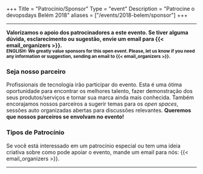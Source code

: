 +++
Title = "Patrocínio/Sponsor"
Type = "event"
Description = "Patrocine o devopsdays Belém 2018"
aliases = ["/events/2018-belem/sponsor"]
+++

<hr/>

<b>
Valorizamos o apoio dos patrocinadores a este evento. Se tiver alguma dúvida, esclarecimento ou sugestão, envie um email para {{< email_organizers >}}.
</b><br>
<small><b>ENGLISH: We greatly value sponsors for this open event. Please, let us know if you need any information or suggestion, sending an email to {{< email_organizers >}}.</b></small>
<br>

### Seja nosso parceiro
Profissionais de tecnologia irão participar do evento. Esta é uma ótima oportunidade para encontrar os melhores talento, fazer demonstração dos seus produtos/serviços e tornar sua marca ainda mais conhecida. Também encorajamos nossos parceiros a sugerir temas para os <i>open spaces</i>, sessões auto organizadas abertas para discussões relevantes. <b>Queremos que nossos parceiros se envolvam no evento!</b>

### Tipos de Patrocínio

 <div class="alert alert-info">
  Se você está interessado em um patrocínio especial ou tem uma ideia criativa sobre como pode apoiar o evento, mande um email para nós: {{< email_organizers >}}.
</div>

<!--

<div class="table-responsive">
      <table class="table table-bordered table-hover table-responsive-md">
        <thead class="thead-light">
          <tr>
            <th scope="col"><i>BENEFÍCIOS</i></th>
            <th scope="col"><center>Bronze</center></th>
            <th scope="col"><center>Prata</center></th>
            <th scope="col"><center>Ouro</center></th>
            <th scope="col"><center>Platina</center></th>
            <th scope="col"><center>FamilyOps<sup><a href="#1">1</a></sup></center></th>
            <th scope="col"><center>Comunidade<sup><a href="#2">2</a></sup></center></th>            
          </tr>
        </thead>
        <tbody>
          <tr>
            <th scope="row">Contribuição</th>
            <td><center>R$1.000,00</center></td>
            <td><center>R$2.000,00</center></td>
            <td><center>R$5.000,00</center></td>
            <td><center>R$8.000,00</center></td>
            <td><center>Oficinas</center></td>
            <td><center>-</center></td>
          </tr>
          <tr>
            <th scope="row">&nbsp;</th>
            <th><center><span class="badge badge-success">Disponível</span></center></th>
            <th><center><span class="badge badge-success">Disponível</span></center></th>
            <th><center><span class="badge badge-success">Disponível</span></center></th>
            <th><center><span class="badge badge-success">Disponível</span></center></th>
            <th><center><span class="badge badge-success">Disponível</span></center></th>
            <th><center><span class="badge badge-success">Disponível</span></center></th>
          </tr>
          <tr>
            <th scope="row">Inscrições para o evento</td>
            <td><center>1</center></td>
            <td><center>2</center></td>
            <td><center>3</center></td>
            <td><center>5</center></td>
            <td><center>Monitores</center></td>
            <td><center>-</center></td>
          </tr>
          <tr>
            <th scope="row">Logo no site do evento</th>
            <td><center>&#10003;</center></td>
            <td><center>&#10003;</center></td>
            <td><center>&#10003;</center></td>
            <td><center>&#10003;</center></td>
            <td><center>&#10003;</center></td>
            <td><center>&#10003;</center></td>
          </tr>
          <tr>
            <th scope="row">Logo nos emails</th>
            <td><center>-</center></td>
            <td><center>-</center></td>
            <td><center>&#10003;</center></td>
            <td><center>&#10003;</center></td>
            <td><center>&#10003;</center></td>
            <td><center>-</center></td>
          </tr>
          <tr>
            <th scope="row">Logo nos materiais de marketing</th>
            <td><center>-</center></td>
            <td><center>-</center></td>
            <td><center>&#10003;</center></td>
            <td><center>&#10003;</center></td>
            <td><center>&#10003;</center></td>
            <td><center>-</center></td>
          </tr>
          <tr>
            <th scope="row">Logo no slide exclusivo - Breaks</th>
            <td><center>-</center></td>
            <td><center>-</center></td>
            <td><center>-</center></td>
            <td><center>&#10003;</center> </td>
            <td><center>-</center></td>
            <td><center>-</center></td>
          </tr>
          <tr>
            <th scope="row">Logo no slide compartilhado - Breaks</th>
            <td><center>&#10003;</center></td>
            <td><center>&#10003;</center></td>
            <td><center>&#10003;</center></td>
            <td><center>&#10003;</center></td>
            <td><center>&#10003;</center></td>
            <td><center>&#10003;</center></td>
          </tr>
          <tr>
            <th scope="row">Anúncio(s) - patrocínio (redes sociais)</th>
            <td><center>1x</center></td>
            <td><center>1x</center></td>
            <td><center>1x</center></td>
            <td><center>2x</center></td>
            <td><center>2x</center></td>
            <td><center>1x</center></td>
          </tr>
          <tr>
            <th scope="row">Estande (mesa)</th>
            <td><center>-</center></td>
            <td><center>Compartilhado</center></td>
            <td><center>Exclusivo</center></td>
            <td><center>Exclusivo</center></td>
            <td><center>Compartilhado</center></td>
            <td><center>-</center></td>
          </tr>
          <tr>
            <th scope="row">1 minuto de fala para audiência</th>
            <td><center>-</center></td>
            <td><center>-</center></td>
            <td><center>&#10003;</center></td>
            <td><center>&#10003;</center></td>
            <td><center>&#10003;</center></td>
            <td><center>-</center></td>
          </tr>
          <tr>
            <th scope="row">Agradecimento - início de cada sessão</th>
            <td><center>-</center></td>
            <td><center>&#10003;</center></td>
            <td><center>&#10003;</center></td>
            <td><center>&#10003;</center></td>
            <td><center>&#10003;</center></td>
            <td><center>-</center></td>
          </tr>
        </tbody>
      </table>
</div>

<p><small><a id="1">1</a>. Patrocinadores que irão oferecer as oficinas de robótica, programação e recreação para as crianças.</small></p>
<p><small><a id="2">2</a>. Patrocinadores que irão apoiar e divulgar o evento na comunidade que representam.</small></p>


<h2>Patrocínios Especiais</h2>
Todos os patrocinadores terão, pelo menos, 1 anúncio do apoio nas redes sociais e seus logos expostos no site do evento e nos slides exibidos durante os <i>breaks</i>.

<table class="table table-bordered table-hover">
  <thead>
    <tr>
      <th scope="col"></th>
      <th scope="col">Patrocínio</th>
      <th scope="col">Descrição</th>
      <th scope="col">Valor</th>
      <th scope="col">Benefícios</th>
      <th scope="col">Ingressos</th>
    </tr>
  </thead>
  <tbody>
    <tr>
      <td align="center"><i class="fa fa-music fa-4x"></i></td>
      <td>Happy Hour</td>
      <td>Evento de Happy Hour para todos os participantes</td>
      <td>Custo total do evento</td>
      <td>Mesmos benefícios do Pacote Platina mais o direito de montar um estande exclusivo durante o evento de Happy Hour</td>
      <td align="center">5</td>
    </tr>
    <tr>
      <td align="center"><i class="fa fa-pencil-square-o fa-4x"></i></td>
      <td>Continuous Learning</td>
      <td>Cursos / Livros para todos os participantes</td>
      <td><center>-</center></td>
      <td>Anúncio 2x nas redes sociais, agradecimento especial nos dois dias de evento e logo em slide exclusivo durante os <i>breaks</i></td>
      <td align="center">1</td>
    </tr>
    <tr>
      <td align="center"><i class="fa fa-cutlery fa-4x"></i></td>
      <td>Coffee</td>
      <td>Oferece 2 coffee breaks para os participantes</td>
      <td>Custo de 2 coffee breaks</td>
      <td>Mesmos benefícios do Pacote Prata mais 1 estande (mesa) exclusivo, 1 minuto de fala para audiência e logo nos emails</td>
      <td align="center">2</td>
    </tr>
    <tr>
      <td align="center"><i class="fa fa-heart fa-4x"></i></td>
      <td>Gifts</td>
      <td>Oferece brindes diversos para os participantes</td>
      <td>Custo dos brindes</td>
      <td>Mesmos benefícios do apoio Comunidade</td>
      <td align="center">1</td>
    </tr>
  </tbody>
</table>

-->
<hr/>

